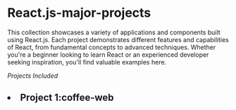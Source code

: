 # React.js-major-projects

This collection showcases a variety of applications and components built using React.js. Each project demonstrates different features and capabilities of React, from fundamental concepts to advanced techniques. Whether you're a beginner looking to learn React or an experienced developer seeking inspiration, you'll find valuable examples here.

*Projects Included*

<h2><li>Project 1:coffee-web</li></h2>

